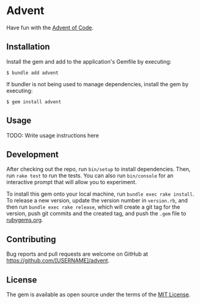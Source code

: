 # Advent

Have fun with the [Advent of Code](https://rubygems.org).

## Installation

Install the gem and add to the application's Gemfile by executing:

    $ bundle add advent

If bundler is not being used to manage dependencies, install the gem by executing:

    $ gem install advent

## Usage

TODO: Write usage instructions here

## Development

After checking out the repo, run `bin/setup` to install dependencies. Then, run `rake test` to run the tests. You can also run `bin/console` for an interactive prompt that will allow you to experiment.

To install this gem onto your local machine, run `bundle exec rake install`. To release a new version, update the version number in `version.rb`, and then run `bundle exec rake release`, which will create a git tag for the version, push git commits and the created tag, and push the `.gem` file to [rubygems.org](https://rubygems.org).

## Contributing

Bug reports and pull requests are welcome on GitHub at https://github.com/[USERNAME]/advent.

## License

The gem is available as open source under the terms of the [MIT License](https://opensource.org/licenses/MIT).
